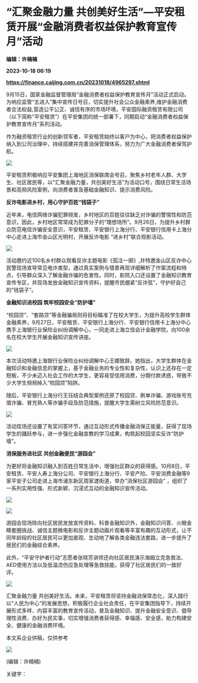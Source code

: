 # “汇聚金融力量 共创美好生活”—平安租赁开展“金融消费者权益保护教育宣传月”活动
**编辑：许楠楠**

**2023-10-18 06:19**

**https://finance.caijing.com.cn/20231018/4965297.shtml**

9月15日，国家金融监督管理局“金融消费者权益保护教育宣传月”活动正式启动。为响应监管“五进入”集中宣传日号召，切实提升社会公众金融素养,维护金融消费者合法权益,营造公平公正、诚信有序的市场环境，平安国际融资租赁有限公司（以下简称“平安租赁”）在平安集团的统一部署下，同期启动“金融消费者权益保护教育宣传月”系列活动。

作为融资租赁行业的创新领军者，平安租赁始终以客户为中心，把消费者权益保护纳入到公司治理中，持续搭建并完善消保管理体系，努力为广大金融消费者保驾护航。

![](https://appimg.dzwww.com/2023/1017/1hctlpmiagkv5fqfkn.jpg)

平安租赁积极响应平安集团上海地区消保联席会号召，聚焦乡村老年人群、大学生、社区居民等，以“汇聚金融力量，共创美好生活”为活动口号，围绕日常生活场景和高频风险案例，向消费者普及基础金融知识、提示消费风险。

**反诈电影进乡村，用心守护百姓“钱袋子”**

近年来，电信网络诈骗犯罪频发，乡村地区的百姓往往缺乏对诈骗的警惕性和防范意识，因此，乡村地区常常成为犯罪分子的“理想场所”。9月26日，为提升乡村群众防范电信诈骗安全意识，平安租赁、平安银行上海分行、平安银行信用卡上海分中心走进上海市金山区光明村，开展反诈电影 “进乡村”联合观影活动。

![](https://appimg.dzwww.com/2023/1017/1hctlpmibgkv5flcd.jpg)

活动邀约近100名乡村群众观看反诈主题电影《孤注一掷》,并特邀金山区反诈中心民警现场宣导常见电诈类型，通过真实案例与情景再现详细解析了作案流程和特点，引导群众深入了解金融诈骗的危害性。同时，影院入口还设置了金融知识教育宣传专区，并现场发放金融知识宣传资料，提醒市民绷紧“反诈弦”，守护好自己的“钱袋子”。

**金融知识进校园 筑牢校园安全“防护墙”**

“校园贷”、“套路贷”等金融骗局则将目标瞄准了在校大学生，为提升高校学生群体金融素养，9月27日，平安租赁、平安银行上海分行、平安银行信用卡上海分中心携手上海银行业保险业纠纷调解中心，一同走进上海立信会计金融学院，向100余名在校大学生开展金融知识宣传讲座。

![](https://appimg.dzwww.com/2023/1017/1hctlpmicgkv5f506c.jpg)

本次活动特邀上海银行业保险业纠纷调解中心王娜致辞。她指出，大学生群体在金融知识和金融信息的掌握上，基于金融业务的专业性和复杂性，认识上还存在一定短板，不少未迈入社会工作的大学生，更容易受信用消费，分期付款诱惑，导致不少大学生频频掉入“校园贷”陷阱。

随后，平安银行上海分行王珏结合典型案例还原了校园贷、刷单诈骗、游戏账号充值诈骗、冒充熟人等诈骗手段及防范措施，提醒大学生需树立风险防范意识。

![](https://appimg.dzwww.com/2023/1017/1hctlpmiegkv5f92gk.jpg)

活动现场还设置了有奖问答环节，通过互动形式传播金融消保正能量，获得了现场学生的踊跃参与，进一步强化金融宣教的学习成果，构筑起校园坚实反诈“防护墙”。

**消保服务进社区 共创金融便民“游园会”**

为更好将金融知识融入到百姓日常生活中，增强社区群众的获得感。10月8日，平安租赁、平安人寿上海分公司、平安银行上海分行、平安产险、平安消费金融等9家平安子公司走进上海市浦东新区周家渡街道，举办“消保社区游园会” ，组织了一系列实用性强、形式新颖、沉浸式互动的金融知识宣传活动。

**![](https://appimg.dzwww.com/2023/1017/1hctlpmifgkv5fdf39.jpg)**

**![](https://appimg.dzwww.com/2023/1017/1hctlpmiggkv5fhj6v.jpg)**

游园会现场除向社区居民发放宣传资料、科普金融知识外，金融知识问答、火眼金睛套圈挑战、诚信主题微电影和反诈主题动画片观看等丰富有趣的互动形式，让不同年龄段的社区居民可以更加直观、生动地了解各类金融违法套路，进一步提升了居民们的金融综合素养。

此外，“平安守护者行动”志愿者张晓芳讲师还向社区居民演示海姆立克急救法、AED使用方法以及低温烫伤应急处理等急救技能，获得了社区居民们的一致好评。

![](https://appimg.dzwww.com/2023/1017/1hctlpmihgkv5fkv99.jpg)

汇聚金融力量 共创美好生活。未来，平安租赁将坚持金融消保常态化，深入践行以“人民为中心”的发展思想，积极履行企业社会责任，在平安集团指导下，持续开展形式多样、内容丰富的教育宣传活动，普及金融知识、提升金融安全意识、倡导理性消费、办好为民实事，切实增强消费者获得感、幸福感、安全感，助力构建安全、健康的金融消费环境。

本文系企业供稿，仅供参考

![](https://tx1.cdn.caijing.com.cn/2014-03-27/114048455.jpg)

(编辑：许楠楠)

关键字：